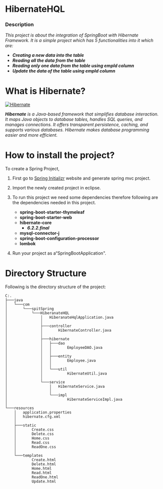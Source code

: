 # **HibernateHQL**
### **Description**
_This project is about the integration of SpringBoot with Hibernate Framework. It is a simple project which has 5 functionalities into it which are:_
 - _**Creating a new data into the table**_
 - _**Reading all the data from the table**_
 - _**Reading only one data from the table using empId column**_
 - _**Update the data of the table using empId column**_

# **What is Hibernate?**

[![Hibernate](https://www.javatpoint.com/images/hibernate/hibernate2.png "Hibernate")](https://www.javatpoint.com/images/hibernate/hibernate2.png "Hibernate")

_**Hibernate** is a Java-based framework that simplifies database interaction. It maps Java objects to database tables, handles SQL queries, and manages connections. It offers
transparent persistence, caching, and supports various databases. Hibernate makes
database programming easier and more efficient._

# **How to install the project?**
To create a Spring Project,
1.  First go to [Spring Initializr](https://start.spring.io/ "Spring Initializr") website and generate spring mvc project.

2. Import the newly created project in eclipse.

3. To run this project we need some dependencies therefore following are the dependencies needed in this project.

	- **spring-boot-starter-thymeleaf**
	- **spring-boot-starter-web**
	- **hibernate-core**
		- ***6.2.2.final***
	- **mysql-connector-j**
	- **spring-boot-configuration-processor**
	- **lombok**

4. Run your project as a“SpringBootApplication".

# **Directory Structure**

Following is the directory structure of the project:
```
C:.
├───java
│   └───com
│       └───spitSpring
│           └───HiberanateHQL
│               │   HiberanateHqlApplication.java
│               │
│               ├───controller
│               │       HibernateController.java
│               │
│               ├───hibernate
│               │   ├───dao
│               │   │       EmployeeDAO.java
│               │   │
│               │   ├───entity
│               │   │       Employee.java
│               │   │
│               │   └───util
│               │           HibernateUtil.java
│               │
│               └───service
│                   │   HibernateService.java
│                   │
│                   └───impl
│                           HibernateServiceImpl.java
│
└───resources
    │   application.properties
    │   hibernate.cfg.xml
    │
    ├───static
    │       Create.css
    │       Delete.css
    │       Home.css
    │       Read.css
    │       ReadOne.css
    │
    └───templates
            Create.html
            Delete.html
            Home.html
            Read.html
            ReadOne.html
            Update.html
```


